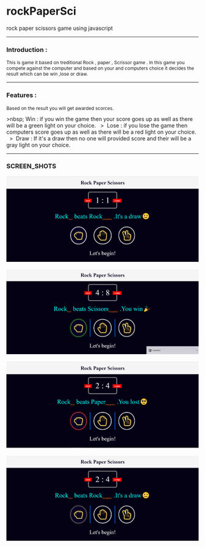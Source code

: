 # rockPaperSci
 rock paper scissors game using javascript
 
 ----
 
 ### Introduction :
<p style ="font-size: 12px ;">This is game it based on treditional Rock , paper , Scrissor game . In this game you compete against the computer and based on your and computers choice it decides the result which can be win ,lose or draw. </p>

----

### Features :
<p style ="font-size: 12px ;">Based on the result you will get awarded scorces.</p>
>nbsp; Win : if you win the game then your score goes up as well as there will be a green light on your choice. &nbsp;
>&nbsp; Lose : if you lose the game then computers score goes up as well as there will be a red light on your choice. &nbsp;
>&nbsp; Draw : If it's a draw then no one will provided score and their will be a gray light on your choice. &nbsp;

----

### SCREEN_SHOTS
![starts](https://github.com/snippy066/rockPaperSci/blob/main/images/2021-07-13%20(1).png) &nbsp;
![Win](https://github.com/snippy066/rockPaperSci/blob/main/images/2021-07-13%20(17).png) &nbsp;
![lose](https://github.com/snippy066/rockPaperSci/blob/main/images/2021-07-13%20(10).png) &nbsp;
![draw](https://github.com/snippy066/rockPaperSci/blob/main/images/2021-07-13%20(11).png) &nbsp;



